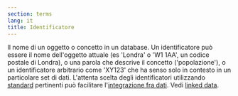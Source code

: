 ```yaml
---
section: terms
lang: it
title: Identificatore
---
```


Il nome di un oggetto o concetto in un database. Un identificatore può essere il nome dell'oggetto attuale (es 'Londra' o 'W1 1AA', un codice postale di Londra), o una parola che descrive il concetto ('popolazione'), o un identificatore arbitrario come 'XY123' che ha senso solo in contesto in un particolare set di dati. L'attenta scelta degli identificatori utilizzando [standard](../standards/) pertinenti può facilitare l'[integrazione fra dati](../data-integration/). Vedi [linked data](../linked-data/).
